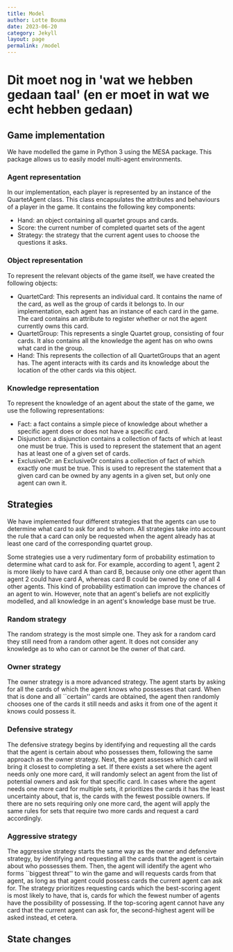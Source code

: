 ```yaml
---
title: Model 
author: Lotte Bouma
date: 2023-06-20
category: Jekyll
layout: page
permalink: /model
---
```


# Dit moet nog in 'wat we hebben gedaan taal' (en er moet in wat we echt hebben gedaan)

## Game implementation
We have modelled the game in Python 3 using the MESA package. This package allows us to easily model multi-agent environments.


### Agent representation

In our implementation, each player is represented by an instance of the QuartetAgent class. This class encapsulates the attributes and behaviours of a player in the game. It contains the following key components:
* Hand: an object containing all quartet groups and cards.
* Score: the current number of completed quartet sets of the agent
* Strategy: the strategy that the current agent uses to choose the questions it asks.

### Object representation

To represent the relevant objects of the game itself, we have created the following objects:

* QuartetCard: This represents an individual card. It contains the name of the card, as well as the group of cards it belongs to. In our implementation, each agent has an instance of each card in the game. The card contains an attribute to register whether or not the agent currently owns this card. 
* QuartetGroup: This represents a single Quartet group, consisting of four cards. It also contains all the knowledge the agent has on who owns what card in the group.
* Hand: This represents the collection of all QuartetGroups that an agent has. The agent interacts with its cards and its knowledge about the location of the other cards via this object.


### Knowledge representation

To represent the knowledge of an agent about the state of the game, we use the following representations:
* Fact: a fact contains a simple piece of knowledge about whether a specific agent does or does not have a specific card.
* Disjunction: a disjunction contains a collection of facts of which at least one must be true. This is used to represent the statement that an agent has at least one of a given set of cards.
* ExclusiveOr: an ExclusiveOr contains a collection of fact of which exactly one must be true. This is used to represent the statement that a given card can be owned by any agents in a given set, but only one agent can own it.


## Strategies

We have implemented four different strategies that the agents can use to determine what card to ask for and to whom. All strategies take into account the rule that a card can only be requested when the agent already has at least one card of the corresponding quartet group.

Some strategies use a very rudimentary form of probability estimation to determine what card to ask for. For example, according to agent 1, agent 2 is more likely to have card A than card B, because only one other agent than agent 2 could have card A, whereas card B could be owned by one of all 4 other agents. This kind of probability estimation can improve the chances of an agent to win. However, note that an agent's beliefs are not explicitly modelled, and all knowledge in an agent's knowledge base must be true.

### Random strategy
The random strategy is the most simple one. They ask for a random card they still need from a random other agent. It does not consider any knowledge as to who can or cannot be the owner of that card.


### Owner strategy
The owner strategy is a more advanced strategy. The agent starts by asking for all the cards of which the agent knows who possesses that card. When that is done and all ``certain'' cards are obtained, the agent then randomly chooses one of the cards it still needs and asks it from one of the agent it knows could possess it. 
<!-- the agent starts looking in its knowledge base to see if it knows which of the agents could possibly have a card they are looking for.  -->


### Defensive strategy

The defensive strategy begins by identifying and requesting all the cards that the agent is certain about who possesses them, following the same approach as the owner strategy. Next, the agent assesses which card will bring it closest to completing a set. If there exists a set where the agent needs only one more card, it will randomly select an agent from the list of potential owners and ask for that specific card. In cases where the agent needs one more card for multiple sets, it prioritizes the cards it has the least uncertainty about, that is, the cards with the fewest possible owners. If there are no sets requiring only one more card, the agent will apply the same rules for sets that require two more cards and request a card accordingly.

### Aggressive strategy

The aggressive strategy starts the same way as the owner and defensive strategy, by identifying and requesting all the cards that the agent is certain about who possesses them. Then, the agent will identify the agent who forms ``biggest threat'' to win the game and will requests cards from that agent, as long as that agent could possess cards the current agent can ask for. The strategy prioritizes requesting cards which the best-scoring agent is most likely to have, that is, cards for which the fewest number of agents have the possibility of possessing. If the top-scoring agent cannot have any card that the current agent can ask for, the second-highest agent will be asked instead, et cetera.


## State changes

<!--

negation: ¬
implies: →
twee kanten implies: ↔

or: ∨
and: ∧
exclusive or: ⊕

dinges: ⊢
andere kant op dinges: ⊣
modeldinges: ⊨
-->


